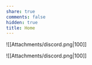 ```yaml
---
share: true
comments: false
hidden: true
title: Home
---
```



![[Attachments/discord.png|100]]

![[Attachments/discord.png|100]]